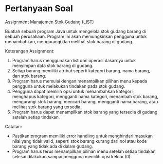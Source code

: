 # Pertanyaan Soal
Assignment Manajemen Stok Gudang (LIST)

Buatlah sebuah program Java untuk mengelola stok gudang barang di sebuah perusahaan. Program ini akan memungkinkan pengguna untuk menambahkan, mengurangi dan melihat stok barang di gudang.

Keterangan Assignment:

1. Program harus menggunakan list dan operasi dasarnya untuk menyimpan data stok barang di gudang.
2. Setiap barang memiliki atribut seperti kategori barang, nama barang, dan stok barang. 
3. Program harus memulai dengan menampilkan pilihan menu kepada pengguna untuk melakukan tindakan pada stok gudang.
4. Pengguna dapat memilih opsi untuk menambahkan kategori, menghapus kategori, mengganti nama kategori, menambah stok barang, mengurangi stok barang, mencari barang, mengganti nama barang, atau melihat stok barang yang tersedia.
5. Program harus dapat menampilkan stok barang yang tersedia di gudang setelah setiap tindakan.

Catatan:

- Pastikan program memiliki error handling untuk menghindari masukan nilai yang tidak valid, seperti stok barang kurang dari nol atau kode barang yang tidak ada di dalam gudang.
- Program harus terus menampilkan pilihan menu setelah setiap tindakan selesai dilakukan sampai pengguna memilih opsi keluar (0).
